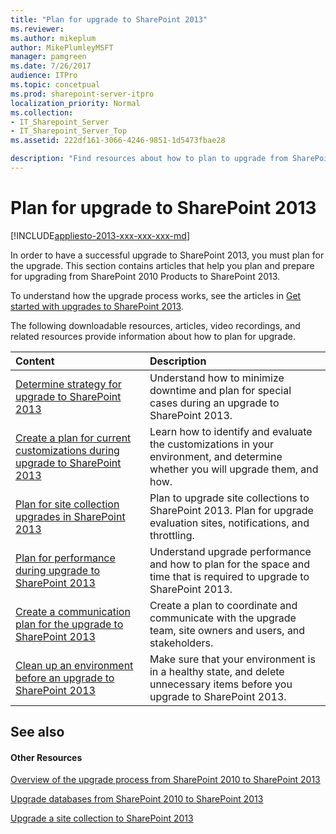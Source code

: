 ```yaml
---
title: "Plan for upgrade to SharePoint 2013"
ms.reviewer: 
ms.author: mikeplum
author: MikePlumleyMSFT
manager: pamgreen
ms.date: 7/26/2017
audience: ITPro
ms.topic: concetpual
ms.prod: sharepoint-server-itpro
localization_priority: Normal
ms.collection:
- IT_Sharepoint_Server
- IT_Sharepoint_Server_Top
ms.assetid: 222df161-3066-4246-9851-1d5473fbae28

description: "Find resources about how to plan to upgrade from SharePoint 2010 Products to SharePoint 2013."
---
```


# Plan for upgrade to SharePoint 2013

[!INCLUDE[appliesto-2013-xxx-xxx-xxx-md](../includes/appliesto-2013-xxx-xxx-xxx-md.md)]   
  
In order to have a successful upgrade to SharePoint 2013, you must plan for the upgrade. This section contains articles that help you plan and prepare for upgrading from SharePoint 2010 Products to SharePoint 2013.
  
To understand how the upgrade process works, see the articles in [Get started with upgrades to SharePoint 2013](get-started-with-upgrade-0.md).
  
The following downloadable resources, articles, video recordings, and related resources provide information about how to plan for upgrade.
  
  
|**Content**|**Description**|
|:-----|:-----|
|[Determine strategy for upgrade to SharePoint 2013](/previous-versions/office/sharepoint-server-2010/cc263447(v=office.14)) <br/> |Understand how to minimize downtime and plan for special cases during an upgrade to SharePoint 2013.  <br/> |
|[Create a plan for current customizations during upgrade to SharePoint 2013](/previous-versions/office/sharepoint-server-2010/cc263203(v=office.14)) <br/> |Learn how to identify and evaluate the customizations in your environment, and determine whether you will upgrade them, and how.  <br/> |
|[Plan for site collection upgrades in SharePoint 2013](/previous-versions/office/sharepoint-server-2010/ff191199(v=office.14)) <br/> |Plan to upgrade site collections to SharePoint 2013. Plan for upgrade evaluation sites, notifications, and throttling.  <br/> |
|[Plan for performance during upgrade to SharePoint 2013](/previous-versions/office/sharepoint-server-2010/cc262891(v=office.14)) <br/> |Understand upgrade performance and how to plan for the space and time that is required to upgrade to SharePoint 2013.  <br/> |
|[Create a communication plan for the upgrade to SharePoint 2013](/previous-versions/office/sharepoint-server-2010/cc263345(v=office.14)) <br/> |Create a plan to coordinate and communicate with the upgrade team, site owners and users, and stakeholders.  <br/> |
|[Clean up an environment before an upgrade to SharePoint 2013](/previous-versions/office/sharepoint-server-2010/ff382641(v=office.14)) <br/> |Make sure that your environment is in a healthy state, and delete unnecessary items before you upgrade to SharePoint 2013.  <br/> |
   
## See also

#### Other Resources

[Overview of the upgrade process from SharePoint 2010 to SharePoint 2013](overview-of-the-upgrade-process-from-sharepoint-2010-to-sharepoint-2013.md)
  
[Upgrade databases from SharePoint 2010 to SharePoint 2013](upgrade-databases-0.md)
  
[Upgrade a site collection to SharePoint 2013](upgrade-a-site-collection-to-sharepoint-2013.md)

